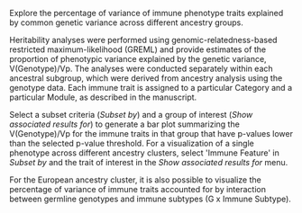 Explore the percentage of variance of immune phenotype traits explained by common genetic variance across different ancestry groups.

Heritability analyses were performed using genomic-relatedness-based restricted maximum-likelihood (GREML) and provide estimates of the proportion of phenotypic variance explained by the genetic variance, V(Genotype)/Vp. The analyses were conducted separately within each ancestral subgroup, which were derived from ancestry analysis using the genotype data. Each immune trait is assigned to a particular Category and a particular Module, as described in the manuscript.

Select a subset criteria (*Subset by*) and a group of interest (*Show associated results for*) to generate a bar plot summarizing the V(Genotype)/Vp for the immune traits in that group  that have p-values lower than the selected p-value threshold. For a visualization of a single phenotype across different ancestry clusters, select 'Immune Feature' in *Subset by* and the trait of interest in the *Show associated results for* menu. 

For the European ancestry cluster, it is also possible to visualize the percentage of variance of immune traits accounted for by interaction between germline genotypes and immune subtypes (G x Immune Subtype).
